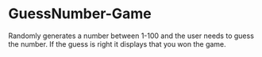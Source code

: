 # GuessNumber-Game
Randomly generates a number between 1-100 and the user needs to guess the number. If the guess is right it displays that you won the game.
